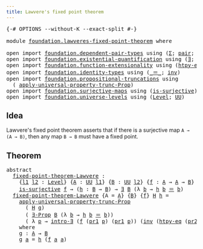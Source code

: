 ```yaml
---
title: Lawvere's fixed point theorem
---
```


<pre class="Agda"><a id="55" class="Symbol">{-#</a> <a id="59" class="Keyword">OPTIONS</a> <a id="67" class="Pragma">--without-K</a> <a id="79" class="Pragma">--exact-split</a> <a id="93" class="Symbol">#-}</a>

<a id="98" class="Keyword">module</a> <a id="105" href="foundation.lawveres-fixed-point-theorem.html" class="Module">foundation.lawveres-fixed-point-theorem</a> <a id="145" class="Keyword">where</a>

<a id="152" class="Keyword">open</a> <a id="157" class="Keyword">import</a> <a id="164" href="foundation.dependent-pair-types.html" class="Module">foundation.dependent-pair-types</a> <a id="196" class="Keyword">using</a> <a id="202" class="Symbol">(</a><a id="203" href="foundation-core.dependent-pair-types.html#515" class="Record">Σ</a><a id="204" class="Symbol">;</a> <a id="206" href="foundation-core.dependent-pair-types.html#588" class="InductiveConstructor">pair</a><a id="210" class="Symbol">;</a> <a id="212" href="foundation-core.dependent-pair-types.html#605" class="Field">pr1</a><a id="215" class="Symbol">;</a> <a id="217" href="foundation-core.dependent-pair-types.html#617" class="Field">pr2</a><a id="220" class="Symbol">)</a>
<a id="222" class="Keyword">open</a> <a id="227" class="Keyword">import</a> <a id="234" href="foundation.existential-quantification.html" class="Module">foundation.existential-quantification</a> <a id="272" class="Keyword">using</a> <a id="278" class="Symbol">(</a><a id="279" href="foundation.existential-quantification.html#1774" class="Function">∃</a><a id="280" class="Symbol">;</a> <a id="282" href="foundation.existential-quantification.html#1666" class="Function">∃-Prop</a><a id="288" class="Symbol">;</a> <a id="290" href="foundation.existential-quantification.html#2238" class="Function">intro-∃</a><a id="297" class="Symbol">)</a>
<a id="299" class="Keyword">open</a> <a id="304" class="Keyword">import</a> <a id="311" href="foundation.function-extensionality.html" class="Module">foundation.function-extensionality</a> <a id="346" class="Keyword">using</a> <a id="352" class="Symbol">(</a><a id="353" href="foundation-core.function-extensionality.html#965" class="Function">htpy-eq</a><a id="360" class="Symbol">)</a>
<a id="362" class="Keyword">open</a> <a id="367" class="Keyword">import</a> <a id="374" href="foundation.identity-types.html" class="Module">foundation.identity-types</a> <a id="400" class="Keyword">using</a> <a id="406" class="Symbol">(</a><a id="407" href="foundation-core.identity-types.html#1865" class="Function Operator">_＝_</a><a id="410" class="Symbol">;</a> <a id="412" href="foundation-core.identity-types.html#2729" class="Function">inv</a><a id="415" class="Symbol">)</a>
<a id="417" class="Keyword">open</a> <a id="422" class="Keyword">import</a> <a id="429" href="foundation.propositional-truncations.html" class="Module">foundation.propositional-truncations</a> <a id="466" class="Keyword">using</a>
  <a id="474" class="Symbol">(</a> <a id="476" href="foundation.propositional-truncations.html#5611" class="Function">apply-universal-property-trunc-Prop</a><a id="511" class="Symbol">)</a>
<a id="513" class="Keyword">open</a> <a id="518" class="Keyword">import</a> <a id="525" href="foundation.surjective-maps.html" class="Module">foundation.surjective-maps</a> <a id="552" class="Keyword">using</a> <a id="558" class="Symbol">(</a><a id="559" href="foundation.surjective-maps.html#1919" class="Function">is-surjective</a><a id="572" class="Symbol">)</a>
<a id="574" class="Keyword">open</a> <a id="579" class="Keyword">import</a> <a id="586" href="foundation.universe-levels.html" class="Module">foundation.universe-levels</a> <a id="613" class="Keyword">using</a> <a id="619" class="Symbol">(</a><a id="620" href="Agda.Primitive.html#597" class="Postulate">Level</a><a id="625" class="Symbol">;</a> <a id="627" href="foundation-core.universe-levels.html#235" class="Primitive">UU</a><a id="629" class="Symbol">)</a>
</pre>
## Idea

Lawvere's fixed point theorem asserts that if there is a surjective map `A → (A → B)`, then any map `B → B` must have a fixed point.

## Theorem

<pre class="Agda"><a id="799" class="Keyword">abstract</a>
  <a id="fixed-point-theorem-Lawvere"></a><a id="810" href="foundation.lawveres-fixed-point-theorem.html#810" class="Function">fixed-point-theorem-Lawvere</a> <a id="838" class="Symbol">:</a>
    <a id="844" class="Symbol">{</a><a id="845" href="foundation.lawveres-fixed-point-theorem.html#845" class="Bound">l1</a> <a id="848" href="foundation.lawveres-fixed-point-theorem.html#848" class="Bound">l2</a> <a id="851" class="Symbol">:</a> <a id="853" href="Agda.Primitive.html#597" class="Postulate">Level</a><a id="858" class="Symbol">}</a> <a id="860" class="Symbol">{</a><a id="861" href="foundation.lawveres-fixed-point-theorem.html#861" class="Bound">A</a> <a id="863" class="Symbol">:</a> <a id="865" href="foundation-core.universe-levels.html#235" class="Primitive">UU</a> <a id="868" href="foundation.lawveres-fixed-point-theorem.html#845" class="Bound">l1</a><a id="870" class="Symbol">}</a> <a id="872" class="Symbol">{</a><a id="873" href="foundation.lawveres-fixed-point-theorem.html#873" class="Bound">B</a> <a id="875" class="Symbol">:</a> <a id="877" href="foundation-core.universe-levels.html#235" class="Primitive">UU</a> <a id="880" href="foundation.lawveres-fixed-point-theorem.html#848" class="Bound">l2</a><a id="882" class="Symbol">}</a> <a id="884" class="Symbol">{</a><a id="885" href="foundation.lawveres-fixed-point-theorem.html#885" class="Bound">f</a> <a id="887" class="Symbol">:</a> <a id="889" href="foundation.lawveres-fixed-point-theorem.html#861" class="Bound">A</a> <a id="891" class="Symbol">→</a> <a id="893" href="foundation.lawveres-fixed-point-theorem.html#861" class="Bound">A</a> <a id="895" class="Symbol">→</a> <a id="897" href="foundation.lawveres-fixed-point-theorem.html#873" class="Bound">B</a><a id="898" class="Symbol">}</a> <a id="900" class="Symbol">→</a>
    <a id="906" href="foundation.surjective-maps.html#1919" class="Function">is-surjective</a> <a id="920" href="foundation.lawveres-fixed-point-theorem.html#885" class="Bound">f</a> <a id="922" class="Symbol">→</a> <a id="924" class="Symbol">(</a><a id="925" href="foundation.lawveres-fixed-point-theorem.html#925" class="Bound">h</a> <a id="927" class="Symbol">:</a> <a id="929" href="foundation.lawveres-fixed-point-theorem.html#873" class="Bound">B</a> <a id="931" class="Symbol">→</a> <a id="933" href="foundation.lawveres-fixed-point-theorem.html#873" class="Bound">B</a><a id="934" class="Symbol">)</a> <a id="936" class="Symbol">→</a> <a id="938" href="foundation.existential-quantification.html#1774" class="Function">∃</a> <a id="940" href="foundation.lawveres-fixed-point-theorem.html#873" class="Bound">B</a> <a id="942" class="Symbol">(λ</a> <a id="945" href="foundation.lawveres-fixed-point-theorem.html#945" class="Bound">b</a> <a id="947" class="Symbol">→</a> <a id="949" href="foundation.lawveres-fixed-point-theorem.html#925" class="Bound">h</a> <a id="951" href="foundation.lawveres-fixed-point-theorem.html#945" class="Bound">b</a> <a id="953" href="foundation-core.identity-types.html#1865" class="Function Operator">＝</a> <a id="955" href="foundation.lawveres-fixed-point-theorem.html#945" class="Bound">b</a><a id="956" class="Symbol">)</a>
  <a id="960" href="foundation.lawveres-fixed-point-theorem.html#810" class="Function">fixed-point-theorem-Lawvere</a> <a id="988" class="Symbol">{</a><a id="989" class="Argument">A</a> <a id="991" class="Symbol">=</a> <a id="993" href="foundation.lawveres-fixed-point-theorem.html#993" class="Bound">A</a><a id="994" class="Symbol">}</a> <a id="996" class="Symbol">{</a><a id="997" href="foundation.lawveres-fixed-point-theorem.html#997" class="Bound">B</a><a id="998" class="Symbol">}</a> <a id="1000" class="Symbol">{</a><a id="1001" href="foundation.lawveres-fixed-point-theorem.html#1001" class="Bound">f</a><a id="1002" class="Symbol">}</a> <a id="1004" href="foundation.lawveres-fixed-point-theorem.html#1004" class="Bound">H</a> <a id="1006" href="foundation.lawveres-fixed-point-theorem.html#1006" class="Bound">h</a> <a id="1008" class="Symbol">=</a>
    <a id="1014" href="foundation.propositional-truncations.html#5611" class="Function">apply-universal-property-trunc-Prop</a>
      <a id="1056" class="Symbol">(</a> <a id="1058" href="foundation.lawveres-fixed-point-theorem.html#1004" class="Bound">H</a> <a id="1060" href="foundation.lawveres-fixed-point-theorem.html#1186" class="Function">g</a><a id="1061" class="Symbol">)</a>
      <a id="1069" class="Symbol">(</a> <a id="1071" href="foundation.existential-quantification.html#1666" class="Function">∃-Prop</a> <a id="1078" href="foundation.lawveres-fixed-point-theorem.html#997" class="Bound">B</a> <a id="1080" class="Symbol">(λ</a> <a id="1083" href="foundation.lawveres-fixed-point-theorem.html#1083" class="Bound">b</a> <a id="1085" class="Symbol">→</a> <a id="1087" href="foundation.lawveres-fixed-point-theorem.html#1006" class="Bound">h</a> <a id="1089" href="foundation.lawveres-fixed-point-theorem.html#1083" class="Bound">b</a> <a id="1091" href="foundation-core.identity-types.html#1865" class="Function Operator">＝</a> <a id="1093" href="foundation.lawveres-fixed-point-theorem.html#1083" class="Bound">b</a><a id="1094" class="Symbol">))</a>
      <a id="1103" class="Symbol">(</a> <a id="1105" class="Symbol">λ</a> <a id="1107" href="foundation.lawveres-fixed-point-theorem.html#1107" class="Bound">p</a> <a id="1109" class="Symbol">→</a> <a id="1111" href="foundation.existential-quantification.html#2238" class="Function">intro-∃</a> <a id="1119" class="Symbol">(</a><a id="1120" href="foundation.lawveres-fixed-point-theorem.html#1001" class="Bound">f</a> <a id="1122" class="Symbol">(</a><a id="1123" href="foundation-core.dependent-pair-types.html#605" class="Field">pr1</a> <a id="1127" href="foundation.lawveres-fixed-point-theorem.html#1107" class="Bound">p</a><a id="1128" class="Symbol">)</a> <a id="1130" class="Symbol">(</a><a id="1131" href="foundation-core.dependent-pair-types.html#605" class="Field">pr1</a> <a id="1135" href="foundation.lawveres-fixed-point-theorem.html#1107" class="Bound">p</a><a id="1136" class="Symbol">))</a> <a id="1139" class="Symbol">(</a><a id="1140" href="foundation-core.identity-types.html#2729" class="Function">inv</a> <a id="1144" class="Symbol">(</a><a id="1145" href="foundation-core.function-extensionality.html#965" class="Function">htpy-eq</a> <a id="1153" class="Symbol">(</a><a id="1154" href="foundation-core.dependent-pair-types.html#617" class="Field">pr2</a> <a id="1158" href="foundation.lawveres-fixed-point-theorem.html#1107" class="Bound">p</a><a id="1159" class="Symbol">)</a> <a id="1161" class="Symbol">(</a><a id="1162" href="foundation-core.dependent-pair-types.html#605" class="Field">pr1</a> <a id="1166" href="foundation.lawveres-fixed-point-theorem.html#1107" class="Bound">p</a><a id="1167" class="Symbol">))))</a>
    <a id="1176" class="Keyword">where</a>
    <a id="1186" href="foundation.lawveres-fixed-point-theorem.html#1186" class="Function">g</a> <a id="1188" class="Symbol">:</a> <a id="1190" href="foundation.lawveres-fixed-point-theorem.html#993" class="Bound">A</a> <a id="1192" class="Symbol">→</a> <a id="1194" href="foundation.lawveres-fixed-point-theorem.html#997" class="Bound">B</a>
    <a id="1200" href="foundation.lawveres-fixed-point-theorem.html#1186" class="Function">g</a> <a id="1202" href="foundation.lawveres-fixed-point-theorem.html#1202" class="Bound">a</a> <a id="1204" class="Symbol">=</a> <a id="1206" href="foundation.lawveres-fixed-point-theorem.html#1006" class="Bound">h</a> <a id="1208" class="Symbol">(</a><a id="1209" href="foundation.lawveres-fixed-point-theorem.html#1001" class="Bound">f</a> <a id="1211" href="foundation.lawveres-fixed-point-theorem.html#1202" class="Bound">a</a> <a id="1213" href="foundation.lawveres-fixed-point-theorem.html#1202" class="Bound">a</a><a id="1214" class="Symbol">)</a>
</pre>